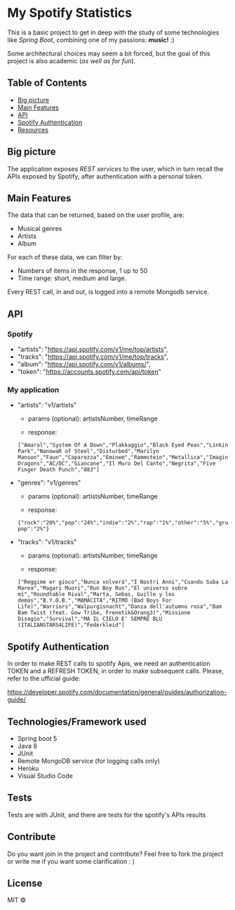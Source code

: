 # My Spotify Statistics 

This is a basic project to get in deep with the study of some technologies like _Spring Boot_, combining one of my passions: **music!** :)

Some architectural choices may seem a bit forced, but the goal of this project is also academic (_as well as for fun_).

## Table of Contents

- [Big picture](#Big-picture)
- [Main Features](#Main-Features)
- [API](#API)
- [Spotify Authentication](#Spotify-Authentication)
- [Resources](#Resources)

## Big picture

The application exposes _REST services_ to the user, which in turn recall the APIs exposed by Spotify, after authentication with a personal token. 

## Main Features
The data that can be returned, based on the user profile, are:
- Musical genres
- Artists
- Album

For each of these data, we can filter by:
- Numbers of items in the response, 1 up to 50
- Time range: short, medium and large. 

Every REST call, in and out, is logged into a remote Mongodb service.

## API
### Spotify
  - "artists": "https://api.spotify.com/v1/me/top/artists",
  - "tracks": "https://api.spotify.com/v1/me/top/tracks",
  - "album": "https://api.spotify.com/v1/albums/",
  - "token": "https://accounts.spotify.com/api/token"

### My application
- "artists": "v1/artists"
    - params (optional): artistsNumber, timeRange

    - response:

    ```
    ["Amaral","System Of A Down","Plakkaggio","Black Eyed Peas","Linkin Park","NanowaR of Steel","Disturbed","Marilyn Manson","Faun","Caparezza","Eminem","Rammstein","Metallica","Imagine Dragons","AC/DC","Giancane","Il Muro Del Canto","Negrita","Five Finger Death Punch","883"]
    ```

- "genres": "v1/genres"
    - params (optional): artistsNumber, timeRange

    - response:
    
    ```
    {"rock":"20%","pop":"24%","indie":"2%","rap":"1%","other":"5%","grunge":"1%","metal":"41%","hip pop":"2%"}
    ```


- "tracks": "v1/tracks"
    - params (optional): artistsNumber, timeRange

    - response:
    ```
    ["Reggime er gioco","Nunca volverá","I Nostri Anni","Cuando Suba La Marea","Magari Muori","Run Boy Run","El universo sobre mí","Roundtable Rival","Marta, Sebas, Guille y los demás","B.Y.O.B.","MAMACITA","RITMO (Bad Boys For Life)","Warriors","Walpurgisnacht","Danza dell'autumno rosa","Bam Bam Twist (feat. Gow Tribe, Frenetik&Orang3)","Missione Disagio","Survival","MA IL CIELO E' SEMPRE BLU (ITALIANSTARS4LIFE)","Federkleid"]
    ```

## Spotify Authentication
In order to make REST calls to spotify Apis, we need an authentication TOKEN and a REFRESH TOKEN, in order to make subsequent calls. Please, refer to the ufficial guide: 

https://developer.spotify.com/documentation/general/guides/authorization-guide/

## Technologies/Framework used
- Spring boot 5 
- Java 8
- JUnit
- Remote MongoDB service (for logging calls only) 
- Heroku
- Visual Studio Code

## Tests
Tests are with JUnit, and there are tests for the spotify's APIs results 

## Contribute
Do you want join in the project and contribute? Feel free to fork the project or write me if you want some clarification : ) 

## License
MIT ©